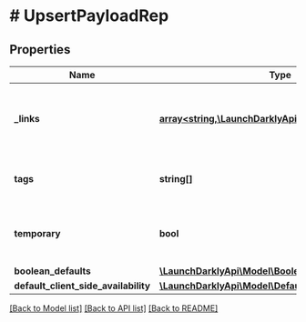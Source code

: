 # # UpsertPayloadRep

## Properties

Name | Type | Description | Notes
------------ | ------------- | ------------- | -------------
**_links** | [**array<string,\LaunchDarklyApi\Model\Link>**](Link.md) | The location and content type of related resources | [optional]
**tags** | **string[]** | A list of default tags for each flag |
**temporary** | **bool** | Whether the flag should be temporary by default |
**boolean_defaults** | [**\LaunchDarklyApi\Model\BooleanFlagDefaults**](BooleanFlagDefaults.md) |  |
**default_client_side_availability** | [**\LaunchDarklyApi\Model\DefaultClientSideAvailability**](DefaultClientSideAvailability.md) |  |

[[Back to Model list]](../../README.md#models) [[Back to API list]](../../README.md#endpoints) [[Back to README]](../../README.md)

